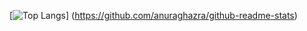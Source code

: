 [![Top Langs](https://github-readme-stats.vercel.app/api/top-langs/?username=monolith0220&layout=compact)]
(https://github.com/anuraghazra/github-readme-stats)

